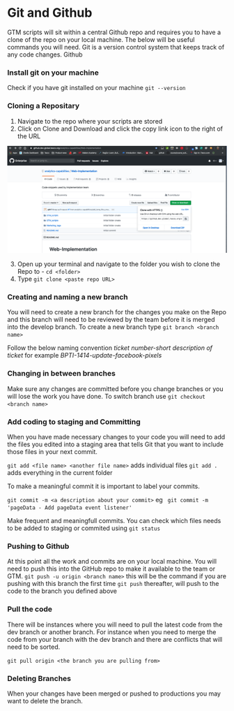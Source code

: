 # Git and Github

GTM scripts will sit within a central Github repo and requires you to have a clone of the repo on your local machine. The below will be useful commands you will need. 
Git is a version control system that keeps track of any code changes.
Github 

### Install git on your machine

Check if you have git installed on your machine `git --version`

### Cloning a Repositary 

1. Navigate to the repo where your scripts are stored  
2. Click on Clone and Download and click the copy link icon to the right of the URL  

![github clone](assets/github_clone.png "githubclone")

3. Open up your terminal and navigate to the folder you wish to clone the Repo to - `cd <folder>`
4. Type `git clone <paste repo URL>`

### Creating and naming a new branch

You will need to create a new branch for the changes you make on the Repo and this branch will need to be reviewed by the team before it is merged into the develop branch.
To create a new branch type `git branch <branch name>`

Follow the below naming convention
<em> ticket number-short description of ticket </em>
for example <em>BPTI-1414-update-facebook-pixels</em>

### Changing in between branches

Make sure any changes are committed before you change branches or you will lose the work you have done. To switch branch use `git checkout <branch name>`

### Add coding to staging and Committing

When you have made necessary changes to your code you will need to add the files you edited into a staging area that tells Git that you want to include those files in your next commit.

`git add <file name> <another file name>` adds individual files
`git add .` adds everything in the current folder

To make a meaningful commit it is important to label your commits.

`git commit -m <a description about your commit>`
eg ` git commit -m 'pageData - Add pageData event listener'`

Make frequent and meaningfull commits.
You can check which files needs to be added to staging or commited using `git status`

### Pushing to Github

At this point all the work and commits are on your local machine. You will need to push this into the GitHub repo to make it available to the team or GTM.
`git push -u origin <branch name>` this will be the command if you are pushing with this branch the first time
`git push` thereafter, will push to the code to the branch you defined above

### Pull the code 

There will be instances where you will need to pull the latest code from the dev branch or another branch. For instance when you need to merge the code from your branch with the dev branch and there are conflicts that will need to be sorted.

`git pull origin <the branch you are pulling from>`

### Deleting Branches

When your changes have been merged or pushed to productions you may want to delete the branch.
